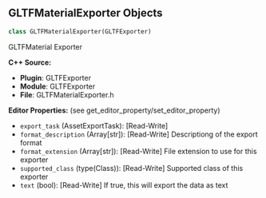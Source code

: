 ## GLTFMaterialExporter Objects

```python
class GLTFMaterialExporter(GLTFExporter)
```

GLTFMaterial Exporter

**C++ Source:**

- **Plugin**: GLTFExporter
- **Module**: GLTFExporter
- **File**: GLTFMaterialExporter.h

**Editor Properties:** (see get_editor_property/set_editor_property)

- ``export_task`` (AssetExportTask):  [Read-Write]
- ``format_description`` (Array[str]):  [Read-Write] Descriptiong of the export format
- ``format_extension`` (Array[str]):  [Read-Write] File extension to use for this exporter
- ``supported_class`` (type(Class)):  [Read-Write] Supported class of this exporter
- ``text`` (bool):  [Read-Write] If true, this will export the data as text

<a id="unreal.GLTFSkeletalMeshExporter"></a>